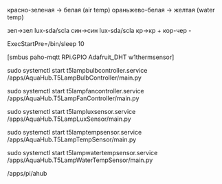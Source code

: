 красно-зеленая -> белая (air temp)
ораньжево-белая -> желтая (water temp)

зел->зел lux-sda/scla
син->син lux-sda/scla
кр->кр +
кор-чер -

ExecStartPre=/bin/sleep 10

[smbus paho-mqtt RPi.GPIO Adafruit_DHT w1thermsensor]

sudo systemctl start t5lampbulbcontroller.service
/apps/AquaHub.T5LampBulbController/main.py

sudo systemctl start t5lampfancontroller.service
/apps/AquaHub.T5LampFanController/main.py

sudo systemctl start t5lampluxsensor.service
/apps/AquaHub.T5LampLuxSensor/main.py

sudo systemctl start t5lamptempsensor.service
/apps/AquaHub.T5LampTempSensor/main.py

sudo systemctl start t5lampwatertempsensor.service
/apps/AquaHub.T5LampWaterTempSensor/main.py

/apps/pi/ahub